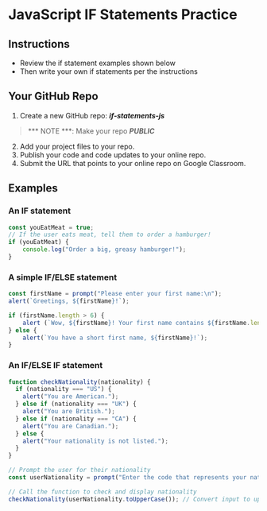 # JavaScript IF Statements Practice
## Instructions

- Review the if statement examples shown below
- Then write your own if statements per the instructions

## Your GitHub Repo

1. Create a new GitHub repo: ***if-statements-js***

>*** NOTE ***: Make your repo ***PUBLIC*** 

2. Add your project files to your repo.
3. Publish your code and code updates to your online repo.
4. Submit the URL that points to your online repo on Google Classroom.

## Examples

### An IF statement

```javascript
const youEatMeat = true;
// If the user eats meat, tell them to order a hamburger!
if (youEatMeat) {
    console.log("Order a big, greasy hamburger!");
}
```

### A simple IF/ELSE statement
```javascript
const firstName = prompt("Please enter your first name:\n");
alert(`Greetings, ${firstName}!`);

if (firstName.length > 6) { 
	alert (`Wow, ${firstName}! Your first name contains ${firstName.length} characters!`);
} else {
	alert(`You have a short first name, ${firstName}!`);
}
```

### An IF/ELSE IF statement
```javascript
function checkNationality(nationality) {
  if (nationality === "US") {
    alert("You are American.");
  } else if (nationality === "UK") {
    alert("You are British.");
  } else if (nationality === "CA") {
    alert("You are Canadian.");
  } else {
    alert("Your nationality is not listed.");
  }
}

// Prompt the user for their nationality
const userNationality = prompt("Enter the code that represents your nationality: (US, UK, CA)\n");

// Call the function to check and display nationality
checkNationality(userNationality.toUpperCase()); // Convert input to uppercase using the JS toUpperCase ( ) method
```
